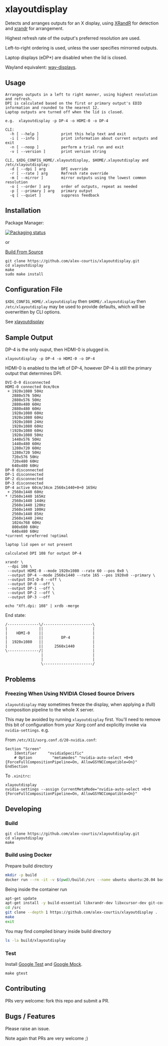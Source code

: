 # xlayoutdisplay

Detects and arranges outputs for an X display, using [XRandR](https://www.x.org/wiki/Projects/XRandR/) for detection and [xrandr](https://wiki.archlinux.org/index.php/xrandr) for arrangement.

Highest refresh rate of the output's preferred resolution are used.

Left-to-right ordering is used, unless the user specifies mirrorred outputs.

Laptop displays (eDP*) are disabled when the lid is closed.

Wayland equivalent: [way-displays](https://github.com/alex-courtis/way-displays).

## Usage

```
Arranges outputs in a left to right manner, using highest resolution and refresh.
DPI is calculated based on the first or primary output's EDID information and rounded to the nearest 12.
Laptop outputs are turned off when the lid is closed.

e.g.  xlayoutdisplay -p DP-4 -o HDMI-0 -o DP-4

CLI:
  -h [ --help ]          print this help text and exit
  -i [ --info ]          print information about current outputs and exit
  -n [ --noop ]          perform a trial run and exit
  -v [ --version ]       print version string

CLI, $XDG_CONFIG_HOME/.xlayoutdisplay, $HOME/.xlayoutdisplay and /etc/xlayoutdisplay:
  -d [ --dpi ] arg       DPI override
  -r [ --rate ] arg      Refresh rate override
  -m [ --mirror ]        mirror outputs using the lowest common resolution
  -o [ --order ] arg     order of outputs, repeat as needed
  -p [ --primary ] arg   primary output
  -q [ --quiet ]         suppress feedback
```

## Installation

Package Manager:

[![Packaging status](https://repology.org/badge/vertical-allrepos/xlayoutdisplay.svg)](https://repology.org/project/xlayoutdisplay/versions)

or

[Build From Source](#build)
```
git clone https://github.com/alex-courtis/xlayoutdisplay.git
cd xlayoutdisplay
make
sudo make install
```

## Configuration File

`$XDG_CONFIG_HOME/.xlayoutdisplay` then `$HOME/.xlayoutdisplay` then `/etc/xlayoutdisplay` may be used to provide defaults, which will be overwritten by CLI options.

See [xlayoutdisplay](.xlayoutdisplay)

## Sample Output

DP-4 is the only ouput, then HDMI-0 is plugged in.

`xlayoutdisplay -p DP-4 -o HDMI-0 -o DP-4`

HDMI-0 is enabled to the left of DP-4, however DP-4 is still the primary output that determines DPI.

```
DVI-D-0 disconnected
HDMI-0 connected 0cm/0cm
 + 1920x1080 50Hz
   2880x576 50Hz
   2880x576 50Hz
   2880x480 60Hz
   2880x480 60Hz
   1920x1080 60Hz
   1920x1080 60Hz
   1920x1080 24Hz
   1920x1080 60Hz
  !1920x1080 60Hz
   1920x1080 50Hz
   1440x576 50Hz
   1440x480 60Hz
   1280x720 60Hz
   1280x720 50Hz
   720x576 50Hz
   720x480 60Hz
   640x480 60Hz
DP-0 disconnected
DP-1 disconnected
DP-2 disconnected
DP-3 disconnected
DP-4 active 60cm/34cm 2560x1440+0+0 165Hz
 + 2560x1440 60Hz
* !2560x1440 165Hz
   2560x1440 144Hz
   2560x1440 120Hz
   2560x1440 100Hz
   2560x1440 85Hz
   2560x1440 24Hz
   1024x768 60Hz
   800x600 60Hz
   640x480 60Hz
*current +preferred !optimal

laptop lid open or not present

calculated DPI 108 for output DP-4

xrandr \
 --dpi 108 \
 --output HDMI-0 --mode 1920x1080 --rate 60 --pos 0x0 \
 --output DP-4 --mode 2560x1440 --rate 165 --pos 1920x0 --primary \
 --output DVI-D-0 --off \
 --output DP-0 --off \
 --output DP-1 --off \
 --output DP-2 --off \
 --output DP-3 --off
 
echo "Xft.dpi: 108" | xrdb -merge
```

End state:
```
/--------------\/----------------------\
|              ||                      |
|    HDMI-0    ||                      |
|              ||        DP-4          |
|  1920x1080   ||                      |
|              ||     2560x1440        |
\--------------/|                      |
                |                      |
                |                      |
                \----------------------/
```

## Problems

### Freezing When Using NVIDIA Closed Source Drivers

`xlayoutdisplay` may sometimes freeze the display, when applying a (full) composition pipeline to the whole X server.

This may be avoided by running `xlayoutdisplay` first. You'll need to remove this bit of configuration from your Xorg conf and explicitly invoke via `nvidia-settings`. e.g.

From `/etc/X11/xorg.conf.d/20-nvidia.conf`:
```
Section "Screen"
    Identifier     "nvidiaSpecific"
    # Option         "metamodes" "nvidia-auto-select +0+0 {ForceFullCompositionPipeline=On, AllowGSYNCCompatible=On}"
EndSection
```

To `.xinitrc`:
```
xlayoutdisplay
nvidia-settings --assign CurrentMetaMode="nvidia-auto-select +0+0 {ForceFullCompositionPipeline=On, AllowGSYNCCompatible=On}"
```

## Developing

### Build

```
git clone https://github.com/alex-courtis/xlayoutdisplay.git
cd xlayoutdisplay
make
```

### Build using Docker

Prepare build directory

```bash
mkdir -p build
docker run --rm -it -v $(pwd)/build:/src --name ubuntu ubuntu:20.04 bash
```

Being inside the container run

```bash
apt-get update
apt-get install -y build-essential libxrandr-dev libxcursor-dev git-core
cd /src
git clone --depth 1 https://github.com/alex-courtis/xlayoutdisplay .
make
exit
```

You may find compiled binary inside build directory

```bash
ls -la build/xlayoutdisplay
```

### Test

Install [Google Test](https://github.com/google/googletest) and [Google Mock](https://github.com/google/googlemock).

```
make gtest
```

## Contributing

PRs very welcome: fork this repo and submit a PR.

## Bugs / Features

Please raise an issue.

Note again that PRs are very welcome ;)
